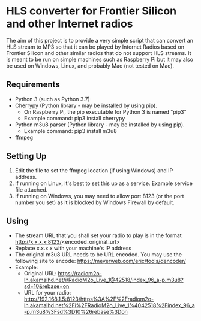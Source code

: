 # HLS converter for Frontier Silicon and other Internet radios

The aim of this project is to provide a very simple script that can convert an 
HLS stream to MP3 so that it can be played by Internet Radios based on Frontier
Silicon and other similar radios that do not support HLS streams. It is meant
to be run on simple machines such as Raspberry Pi but it may also be used on
Windows, Linux, and probably Mac (not tested on Mac).

## Requirements

* Python 3 (such as Python 3.7)
* Cherrypy (Python library - may be installed by using pip).
    * On Raspberry Pi, the pip executable for Python 3 is named "pip3"
    * Example command: pip3 install cherrypy
* Python m3u8 parser (Python library - may be installed by using pip).
    * Example command: pip3 install m3u8
* ffmpeg

## Setting Up

1. Edit the file to set the ffmpeg location (if using Windows) and IP address.
1. If running on Linux, it's best to set this up as a service. Example service file attached.
1. If running on Windows, you may need to allow port 8123 (or the port number you set) as it is blocked by Windows Firewall by default.

## Using

* The stream URL that you shall set your radio to play is in the format http://x.x.x.x:8123/<encoded_original_url>
* Replace x.x.x.x with your machine's IP address
* The original m3u8 URL needs to be URL encoded. You may use the following site to encode: https://meyerweb.com/eric/tools/dencoder/
* Example:
    * Original URL: https://radiom2o-lh.akamaihd.net/i/RadioM2o_Live_1@42518/index_96_a-p.m3u8?sd=10&rebase=on
    * URL for your radio: http://192.168.1.5:8123/https%3A%2F%2Fradiom2o-lh.akamaihd.net%2Fi%2FRadioM2o_Live_1%4042518%2Findex_96_a-p.m3u8%3Fsd%3D10%26rebase%3Don
